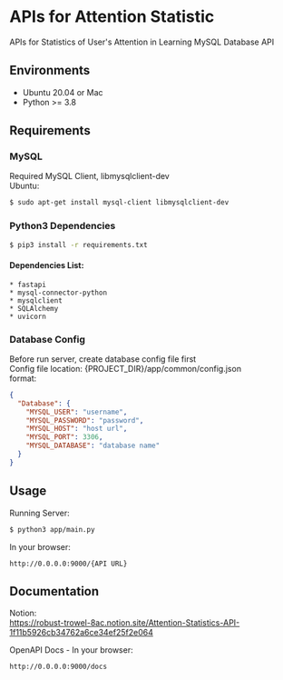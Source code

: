 # APIs for Attention Statistic
APIs for Statistics of User's Attention in Learning
MySQL Database API
## Environments
* Ubuntu 20.04 or Mac
* Python >= 3.8
## Requirements
### MySQL
Required MySQL Client, libmysqlclient-dev   
Ubuntu:
```bash
$ sudo apt-get install mysql-client libmysqlclient-dev
```
### Python3 Dependencies
```bash
$ pip3 install -r requirements.txt
```
#### Dependencies List:
```
* fastapi
* mysql-connector-python
* mysqlclient
* SQLAlchemy
* uvicorn   
```
### Database Config
Before run server, create database config file first    
Config file location: {PROJECT_DIR}/app/common/config.json   
format:
```json
{
  "Database": {
    "MYSQL_USER": "username",
    "MYSQL_PASSWORD": "password",
    "MYSQL_HOST": "host url",
    "MYSQL_PORT": 3306,
    "MYSQL_DATABASE": "database name"
  }
}
```
## Usage
Running Server:
```bash
$ python3 app/main.py
```
In your browser:
```
http://0.0.0.0:9000/{API URL}
```
## Documentation
Notion:   
https://robust-trowel-8ac.notion.site/Attention-Statistics-API-1f11b5926cb34762a6ce34ef25f2e064

OpenAPI Docs - In your browser:
```
http://0.0.0.0:9000/docs
```

